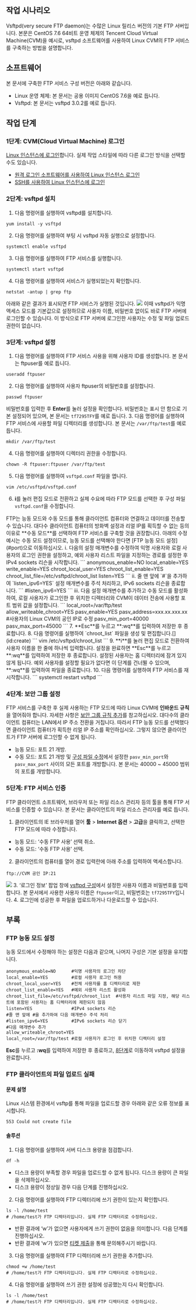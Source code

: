 ## 작업 시나리오
Vsftpd(very secure FTP daemon)는 수많은 Linux 릴리스 버전의 기본 FTP 서버입니다. 본문은 CentOS 7.6 64비트 운영 체제의 Tencent Cloud Virtual Machine(CVM)을 예시로, vsftpd 소프트웨어를 사용하여 Linux CVM의 FTP 서비스를 구축하는 방법을 설명합니다.

## 소프트웨어
본 문서에 구축한 FTP 서비스 구성 버전은 아래와 같습니다.
- Linux 운영 체제: 본 문서는 공용 이미지 CentOS 7.6을 예로 듭니다.
- Vsftpd: 본 문서는 vsftpd 3.0.2를 예로 듭니다.


## 작업 단계
### 1단계: CVM(Cloud Virtual Machine) 로그인
[Linux 인스턴스에 로그인](https://intl.cloud.tencent.com/document/product/213/5436)합니다. 실제 작업 스타일에 따라 다른 로그인 방식을 선택할 수도 있습니다.
- [원격 로그인 소프트웨어를 사용하여 Linux 인스턴스 로그인](https://intl.cloud.tencent.com/document/product/213/32502)
- [SSH를 사용하여 Linux 인스턴스에 로그인](https://intl.cloud.tencent.com/document/product/213/32501)

### 2단계: vsftpd 설치
1. 다음 명령어를 실행하여 vsftpd를 설치합니다.
```
yum install -y vsftpd
```
2. 다음 명령어를 실행하여 부팅 시 vsftpd 자동 실행으로 설정합니다.
```
systemctl enable vsftpd
```
3. 다음 명령어를 실행하여 FTP 서비스를 실행합니다.
```
systemctl start vsftpd
```
4. 다음 명령어를 실행하여 서비스가 실행되었는지 확인합니다.
```
netstat -antup | grep ftp
```
아래와 같은 결과가 표시되면 FTP 서비스가 실행된 것입니다.
![](https://main.qcloudimg.com/raw/2a7abf80253a8469c9340878d89b452a.png)
이때 vsftpd가 익명 액세스 모드를 기본값으로 설정하므로 사용자 이름, 비밀번호 없이도 바로 FTP 서버에 로그인할 수 있습니다. 이 방식으로 FTP 서버에 로그인한 사용자는 수정 및 파일 업로드 권한이 없습니다.


### 3단계: vsftpd 설정<span id="user"></span>
1. 다음 명령어를 실행하여 FTP 서비스 사용을 위해 사용자 ID를 생성합니다. 본 문서는 ftpuser를 예로 듭니다.
```
useradd ftpuser
```
2. 다음 명령어를 실행하여 사용자 ftpuser의 비밀번호를 설정합니다.
```
passwd ftpuser
```
비밀번호를 입력한 후 **Enter**를 눌러 설정을 확인합니다. 비밀번호는 표시 안 함으로 기본 설정되어 있으며, 본 문서는 `tf7295TFY`를 예로 듭니다.
3. 다음 명령어를 실행하여 FTP 서비스에 사용할 파일 디렉터리를 생성합니다. 본 문서는 `/var/ftp/test`를 예로 듭니다.
```
mkdir /var/ftp/test
```
4. 다음 명령어를 실행하여 디렉터리 권한을 수정합니다.
```
chown -R ftpuser:ftpuser /var/ftp/test
```
5. 다음 명령어를 실행하여 `vsftpd.conf` 파일을 엽니다.
```
vim /etc/vsftpd/vsftpd.conf
```
6. **i**를 눌러 편집 모드로 전환하고 실제 수요에 따라 FTP 모드를 선택한 후 구성 파일 `vsftpd.conf`을 수정합니다.[](id:config)
<dx-alert infotype="notice" title="">
FTP는 능동 모드와 수동 모드를 통해 클라이언트 컴퓨터와 연결하고 데이터를 전송할 수 있습니다. 대다수 클라이언트 컴퓨터의 방화벽 설정과 리얼 IP를 획득할 수 없는 등의 이유로 **수동 모드**를 선택하여 FTP 서비스를 구축할 것을 권장합니다. 아래의 수정 예시는 수동 모드 설정이므로, 능동 모드를 선택해야 한다면 [FTP 능동 모드 설정](#port)으로 이동하십시오.
</dx-alert>
i. 다음의 설정 매개변수를 수정하여 익명 사용자와 로컬 사용자의 로그인 권한을 설정하고, 예외 사용자 리스트 파일을 지정하는 경로를 설정한 후 IPv4 sockets 리슨을 시작합니다.
```
anonymous_enable=NO
local_enable=YES
write_enable=YES
chroot_local_user=YES
chroot_list_enable=YES
chroot_list_file=/etc/vsftpd/chroot_list
listen=YES
```
ii. 줄 맨 앞에 `#`을 추가하여 `listen_ipv6=YES` 설정 매개변수를 주석 처리하고, IPv6 sockets 리슨을 종료합니다.
```
#listen_ipv6=YES
```
iii.  다음 설정 매개변수를 추가하고 수동 모드를 활성화하여, 로컬 사용자가 로그인한 후 위치한 디렉터리와 CVM이 데이터 전송에 사용할 포트 범위 값을 설정합니다.
```
local_root=/var/ftp/test
allow_writeable_chroot=YES
pasv_enable=YES
pasv_address=xxx.xx.xxx.xx #사용자의 Linux CVM의 공인 IP로 수정
pasv_min_port=40000
pasv_max_port=45000
```
7. **Esc**를 누르고 **:wq**를 입력하여 저장한 후 종료합니다.
8. 다음 명령어를 실행하여 `chroot_list` 파일을 생성 및 편집합니다.[](id:create)
```
vim /etc/vsftpd/chroot_list
```
9. **i**를 눌러 편집 모드로 전환하여 사용자 이름을 한 줄에 하나씩 입력합니다. 설정을 완료하면 **Esc**를 누르고 **:wq**를 입력하여 저장한 후 종료합니다.
설정된 사용자는 홈 디렉터리에 잠겨 있지 않게 됩니다. 예외 사용자를 설정할 필요가 없다면 이 단계를 건너뛸 수 있으며, **:wq**를 입력하여 파일을 종료합니다.
10. 다음 명령어를 실행하여 FTP 서비스를 재시작합니다.
```
systemctl restart vsftpd
```

### 4단계: 보안 그룹 설정
FTP 서비스를 구축한 후 실제 사용하는 FTP 모드에 따라 Linux CVM에 **인바운드 규칙**을 열어줘야 합니다. 자세한 사항은 [보안 그룹 규칙 추가](https://intl.cloud.tencent.com/document/product/213/34272)를 참고하십시오.
대다수의 클라이언트 컴퓨터는 LAN에서 IP 주소 전환을 거칩니다. 따라서 FTP 능동 모드를 선택했다면 클라이언트 컴퓨터가 획득한 리얼 IP 주소를 확인하십시오. 그렇지 않으면 클라이언트가 FTP 서버에 로그인할 수 없게 됩니다.
- 능동 모드: 포트 21 개방.
- 수동 모드: 포트 21 개방 및 [구성 파일 수정](#config)에서 설정한 `pasv_min_port`와 `pasv_max_port` 사이의 모든 포트를 개방합니다. 본 문서는 40000 ~ 45000 범위의 포트를 개방합니다.

### 5단계: FTP 서비스 인증
FTP 클라이언트 소프트웨어, 브라우저 또는 파일 리소스 관리자 등의 툴을 통해 FTP 서비스를 인증할 수 있습니다. 본 문서는 클라이언트의 파일 리소스 관리자를 예로 듭니다.
1. 클라이언트의 IE 브라우저를 열어 **툴** > **Internet 옵션** > **고급**을 클릭하고, 선택한 FTP 모드에 따라 수정합니다.
 - 능동 모드: ‘수동 FTP 사용’ 선택 취소.
 - 수동 모드: ‘수동 FTP 사용’ 선택.
2. 클라이언트의 컴퓨터를 열어 경로 입력란에 아래 주소를 입력하여 액세스합니다.
```
ftp://CVM 공인 IP:21
```
![](https://main.qcloudimg.com/raw/40cef1738cb1d2fad07d2ef219822d2f.png)
3. ‘로그인 정보’ 팝업 창에 [vsftpd 구성](#user)에서 설정한 사용자 이름과 비밀번호를 입력합니다.
본 문서에서 사용한 사용자 이름은 `ftpuser`이고, 비밀번호는 `tf7295TFY`입니다.
4. 로그인에 성공한 후 파일을 업로드하거나 다운로드할 수 있습니다.


## 부록
### FTP 능동 모드 설정[](id:port)
능동 모드에서 수정해야 하는 설정은 다음과 같으며, 나머지 구성은 기본 설정을 유지합니다.
```
anonymous_enable=NO      #익명 사용자의 로그인 차단
local_enable=YES         #로컬 사용자 로그인 허용
chroot_local_user=YES    #전체 사용자를 홈 디렉터리로 제한
chroot_list_enable=YES   #예외 사용자 리스트 활성화
chroot_list_file=/etc/vsftpd/chroot_list  #사용자 리스트 파일 지정, 해당 리스트에 포함된 사용자는 홈 디렉터리에 제한되지 않음
listen=YES               #IPv4 sockets 리슨
#줄 맨 앞에 #을 추가하여 다음 매개변수 주석 처리
#listen_ipv6=YES         #IPv6 sockets 리슨 닫기
#다음 매개변수 추가
allow_writeable_chroot=YES
local_root=/var/ftp/test #로컬 사용자가 로그인 후 위치한 디렉터리 설정
```
**Esc**를 누르고 **:wq**를 입력하여 저장한 후 종료하고, [8단계](#create)로 이동하여 vsftpd 설정을 완료합니다.

### FTP 클라이언트의 파일 업로드 실패
#### 문제 설명
Linux 시스템 환경에서 vsftp를 통해 파일을 업로드할 경우 아래와 같은 오류 정보를 표시합니다.
```
553 Could not create file
```

#### 솔루션
1. 다음 명령어를 실행하여 서버 디스크 용량을 점검합니다.
```
df -h
```
 - 디스크 용량이 부족할 경우 파일을 업로드할 수 없게 됩니다. 디스크 용량이 큰 파일을 삭제하십시오.
 - 디스크 용량이 정상일 경우 다음 단계를 진행하십시오.
2. 다음 명령어를 실행하여 FTP 디렉터리에 쓰기 권한이 있는지 확인합니다.
```
ls -l /home/test      
# /home/test가 FTP 디렉터리입니다. 실제 FTP 디렉터리로 수정하십시오.
```
 - 반환 결과에 ‘w’가 없으면 사용자에게 쓰기 권한이 없음을 의미합니다. 다음 단계를 진행하십시오.
 - 반환 결과에 ‘w’가 있으면 [티켓 제출](https://console.intl.cloud.tencent.com/workorder/category
)을 통해 문의해주시기 바랍니다.
3. 다음 명령어를 실행하여 FTP 디렉터리에 쓰기 권한을 추가합니다.
```
chmod +w /home/test 
# /home/test가 FTP 디렉터리입니다. 실제 FTP 디렉터리로 수정하십시오.
```
4. 다음 명령어를 실행하여 쓰기 권한 설정에 성공했는지 다시 확인합니다.
```
ls -l /home/test   
# /home/test가 FTP 디렉터리입니다. 실제 FTP 디렉터리로 수정하십시오.
```
